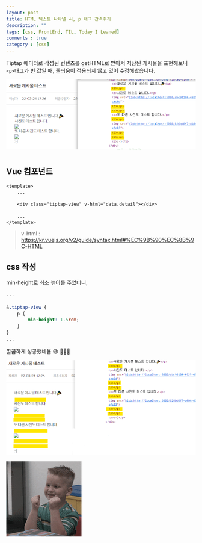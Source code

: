 ```yaml
---
layout: post
title: HTML 텍스트 나타낼 시, p 태그 간격주기
description: ""
tags: [css, FrontEnd, TIL, Today I Leaned]
comments : true
category : [css]
---
```


Tiptap 에디터로 작성된 컨텐츠를 getHTML로 받아서 저장된 게시물을 표현해보니 `<p>`태그가 빈 값일 때, 줄띄움이 적용되지 않고 있어 수정해봤습니다.

![p-spacing](/post/images/2022-03-25-html-p-spacing-1.png)

<div class="space-item-3"></div>

#


##  Vue 컴포넌트

```Vue
<template>
    ...

    <div class="tiptap-view" v-html="data.detail"></div>

    ...
</template>
```

> v-html : <https://kr.vuejs.org/v2/guide/syntax.html#%EC%9B%90%EC%8B%9C-HTML>

## css 작성

min-height로 최소 높이를 주었더니, 

```css
...

&.tiptap-view {
    p {
        min-height: 1.5rem;
    }
}
...

```

깔꿈하게 성공했네욤 😆 👏👏👏

![p-spacing](/post/images/2022-03-25-html-p-spacing-2.png)

![happy-dev](/post/images/hey/happy02.gif)
